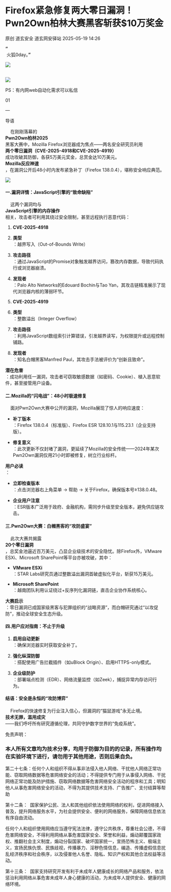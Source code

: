 #  Firefox紧急修复两大零日漏洞！Pwn2Own柏林大赛黑客斩获$10万奖金   
原创 道玄安全  道玄网安驿站   2025-05-19 14:26  
  
**“**  
 火狐0day。**”**  
  
![](https://mmbiz.qpic.cn/sz_mmbiz_png/L369x9IF3yPA9bic9zzTydWv4XTTHH2NAiamMp8Kxsh4s2lukPuyuwnia3NiaHkiaU8a3JGFhLvNnYvtLvHTFAd91Rw/640?wx_fmt=png&from=appmsg "")  
  
      
![](https://mmbiz.qpic.cn/sz_mmbiz_png/L369x9IF3yPMwVHx9iaPDKDhBJiajRW2DIdq0Wxe7JcpgKDia3zMfgicaaD6Auwn6Q3GGm2vI0eNh1Qic6OUhHMjE7g/640?wx_fmt=png&from=appmsg "")  
  
  
  
PS：有内网web自动化需求可以私信  
  
  
  
  
01  
  
—  
  
  
  
导语  
  
  
    在刚刚落幕的  
**Pwn2Own柏林2025**  
黑客大赛中，Mozilla Firefox浏览器成为焦点——两名安全研究员利用  
**两个零日漏洞（CVE-2025-4918和CVE-2025-4919）**  
成功攻破其防御，各获5万美元奖金，总赏金达10万美元。  
**Mozilla反应神速**  
，在漏洞公开后48小时内发布紧急补丁（Firefox 138.0.4），堪称安全响应典范。  
  
![](https://mmbiz.qpic.cn/sz_mmbiz_png/L369x9IF3yOsLTLAymVoAmDr2icjFoUwiaWDqo2A9KnuNoscIAyMt0LX6HzvWbmPE0Th5hIwotr91ZlTa6Yvu5pQ/640?wx_fmt=png&from=appmsg "")  
  
#### 一.漏洞详情：JavaScript引擎的“致命缺陷”  
  
    这两个漏洞均与  
**JavaScript引擎的内存操作**  
相关，攻击者可利用其绕过安全限制，甚至远程执行恶意代码：  
1. **CVE-2025-4918**  
  
1. **类型**  
：越界写入（Out-of-Bounds Write）  
  
1. **攻击路径**  
：通过JavaScript的Promise对象触发越界访问，篡改内存数据，导致代码执行或浏览器崩溃。  
  
1. **发现者**  
：Palo Alto Networks的Edouard Bochin与Tao Yan，其攻击链精准展示了现代浏览器内核的薄弱环节。  
  
1. **CVE-2025-4919**  
  
1. **类型**  
：整数溢出（Integer Overflow）  
  
1. **攻击路径**  
：利用JavaScript数组索引计算错误，引发越界读写，为权限提升或远程控制铺路。  
  
1. **发现者**  
：知名白帽黑客Manfred Paul，其攻击手法被评价为“创新且致命”。  
  
**潜在危害**  
：成功利用任一漏洞，攻击者可窃取敏感数据（如密码、Cookie）、植入恶意软件，甚至接管用户设备。  
#### 二.Mozilla的“闪电战”：48小时极速修复  
  
    面对Pwn2Own大赛中公开的漏洞，Mozilla展现了惊人的响应速度：  
- **补丁版本**  
：Firefox 138.0.4（标准版）、Firefox ESR 128.10.1与115.23.1（企业支持版）。  
  
- **修复意义**  
：此次更新不仅封堵了漏洞，更延续了Mozilla的安全传统——2024年某次Pwn2Own漏洞仅用21小时即被修复，树立行业标杆。  
  
**用户必读**  
：  
- **立即检查版本**  
：点击浏览器右上角菜单 → 帮助 → 关于Firefox，确保版本号≥138.0.48。  
  
- **企业用户注意**  
：ESR版本广泛用于政府、金融机构，需同步升级至安全版本，避免供应链攻击。  
  
#### 三.Pwn2Own大赛：白帽黑客的“攻防盛宴”  
  
    此次大赛共揭露  
**20个零日漏洞**  
，总奖金池逼近百万美元，凸显企业级技术的安全隐忧。除Firefox外，VMware ESXi、Microsoft SharePoint等平台亦被攻破，其中：  
- **VMware ESXi**  
：STAR Labs研究员通过整数溢出漏洞首破虚拟化平台，斩获15万美元。  
  
- **Microsoft SharePoint**  
：越南团队利用认证绕过+反序列化漏洞链，直击企业协作系统核心。  
  
**大赛启示**  
：零日漏洞已成国家级黑客与犯罪组织的“战略资源”，而白帽研究通过“以攻促防”，推动全球安全生态升级。  
#### 四.用户应对指南：不止于升级  
1. **启用自动更新**  
：确保浏览器实时获取安全补丁。  
  
1. **强化纵深防御**  
：搭配使用广告拦截插件（如uBlock Origin）、启用HTTPS-only模式。  
  
1. **企业级防护**  
：部署端点检测（EDR）、网络流量监控（如Zeek），捕捉异常内存访问行为。  
  
#### 结语：安全是永恒的“攻防博弈”  
  
    Firefox的快速修复为行业注入信心，但漏洞的“猫鼠游戏”永无止境。  
**技术无罪，滥用成灾**  
——我们呼吁所有研究遵循伦理，共同守护数字世界的“免疫系统”。  
  
  
  
免责声明：  
### 本人所有文章均为技术分享，均用于防御为目的的记录，所有操作均在实验环境下进行，请勿用于其他用途，否则后果自负。  
  
第二十七条：任何个人和组织不得从事非法侵入他人网络、干扰他人网络正常功能、窃取网络数据等危害网络安全的活动；不得提供专门用于从事侵入网络、干扰网络正常功能及防护措施、窃取网络数据等危害网络安全活动的程序和工具；明知他人从事危害网络安全的活动，不得为其提供技术支持、广告推广、支付结算等帮助  
  
第十二条：  国家保护公民、法人和其他组织依法使用网络的权利，促进网络接入普及，提升网络服务水平，为社会提供安全、便利的网络服务，保障网络信息依法有序自由流动。  
  
任何个人和组织使用网络应当遵守宪法法律，遵守公共秩序，尊重社会公德，不得危害网络安全，不得利用网络从事危害国家安全、荣誉和利益，煽动颠覆国家政权、推翻社会主义制度，煽动分裂国家、破坏国家统一，宣扬恐怖主义、极端主义，宣扬民族仇恨、民族歧视，传播暴力、淫秽色情信息，编造、传播虚假信息扰乱经济秩序和社会秩序，以及侵害他人名誉、隐私、知识产权和其他合法权益等活动。  
  
第十三条：  国家支持研究开发有利于未成年人健康成长的网络产品和服务，依法惩治利用网络从事危害未成年人身心健康的活动，为未成年人提供安全、健康的网络环境。  
  
  
  
  
  
  
